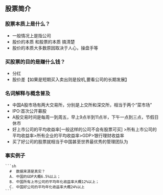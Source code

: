 ## 股票简介

### 股票本质上是什么？
- 一般情况上是指公司
- 股价的本质 和股票的本质 搞清楚
- 股价的本质大多数原因取决于人心，操盘手等

### 买股票的目的是赚什么钱？
- 分红
- 股价差【如果是短期买入卖出则是投机,要看公司的长期发展】

### 名词解释与概念普及 
- 中国A股市场有两大交易所，分别是上交所和深交所，相当于两个“菜市场”
- IPO:首次公开募股
- A股交易时间是每周一到周五，早上9点半到11点半，下午一点到三点，节假日休市
- 好上市公司的平均收益率[一般这样的公司不会有股票可买] >所有上市公司的平均收益率>所有企业的平均收益率>GDP>银行理财收益率
- 买了好公司的股票就相当于中国甚至世界最优秀的管理团队为 

### 事实例子
	```sh
	  #  数据来源是真实？
	  A. 中国的GDP大概6.5%以上；
	  B. 中国所有上市公司的平均年化收益率大概12%以上；
	  C. 中国好公司的平均年化收益率大概24%以上
	```



